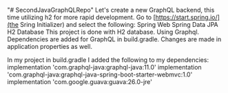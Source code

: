 "# SecondJavaGraphQLRepo"
Let's create a new GraphQL backend, this time utilizing h2 for more rapid development. Go to [https://start.spring.io/](the Sring Initializer) and select the following:
Spring Web
Spring Data JPA
H2 Database
This project is done with H2 database.
Using Graphql.
Dependencies are added for GraphQL in build.gradle.
Changes are made in application properties as well.

In my project in build.gradle I added the following to my dependencies:
	implementation 'com.graphql-java:graphql-java:11.0'
	implementation 'com.graphql-java:graphql-java-spring-boot-starter-webmvc:1.0'
	implementation 'com.google.guava:guava:26.0-jre'
